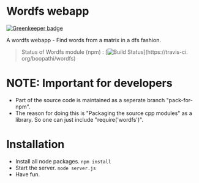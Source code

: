 # Wordfs webapp

[![Greenkeeper badge](https://badges.greenkeeper.io/boopathi/wordfs.svg)](https://greenkeeper.io/)

A wordfs webapp - Find words from a matrix in a dfs fashion.

> Status of Wordfs module (npm) : [![Build Status](https://secure.travis-ci.org/boopathi/wordfs.png?branch=pack-for-npm)](https://travis-ci.  org/boopathi/wordfs)

# NOTE: Important for developers

+ Part of the source code is maintained as a seperate branch "pack-for-npm". 
+ The reason for doing this is "Packaging the source cpp modules" as a library. So one can just include "require('wordfs')".

# Installation

+ Install all node packages. `npm install`
+ Start the server. `node server.js`
+ Have fun.




